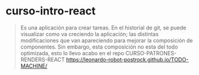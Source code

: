 # curso-intro-react
> Es una aplicación para crear tareas. 
> En el historial de git, se puede visualizar como va creciendo la aplicación; las distintas modificaciones que van apareciendo para mejorar la composición de componentes. Sin embargo, esta composición no esta del todo optimizada, esto lo llevo acabo en el repo CURSO-PATRONES-RENDERS-REACT 
https://leonardo-robot-postrock.github.io/TODO-MACHINE/
